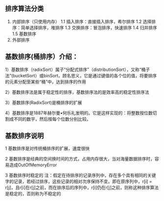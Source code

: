 ## 排序算法分类

1. 内部排序（只使用内存）
   1.1 插入排序：直接插入排序，希尔排序
   1.2 选择排序：简单选择排序，堆排序
   1.3 交换排序：冒泡排序，快速排序
   1.4 归并排序
   1.5 基数排序
2. 外部排序

## 基数排序(桶排序）介绍：

1）基数排序（radixSort）属子“分配式排序”（distributionSort），又称“桶子法”(bucketSort）或binSort，顾名思义，它是通过键值的各个位的值，将要排序的元素分配至某些“桶”中，达到排序的作用

2）基数排序法是属于稳定性的排序，基数排序法的是效率高的稳定性排序法

3）基数排序(RadixSort)是桶排序的扩展

4）基数排序是1887年赫尔曼•何乐礼发明的。它是这样实现的：将整数按位数切割成不同的数宇，然后按每个位数分别比较。

## 基数排序说明

1 基数排序是对传统桶排序的扩展，速度很快

2 基数排序是经典的空间换时间的方式，占用内存很大，当对海量数据排序时，容易造成OutOfMemoryError

3 基数排序时稳定的
注：假定在待排序的记录序列中，存在多个具有相同的关键字的记录，若经过排序，这些记录的相对次序保持不变。即在原序列中，r[i] = r[j]，且r[i]在r[j]之前，而在排序后的序列中，r[i]仍在r[j]之前，则称这种排序算法是稳定的，否则称为不稳定的
